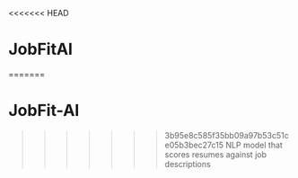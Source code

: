 <<<<<<< HEAD
# JobFitAI
=======
# JobFit-AI
>>>>>>> 3b95e8c585f35bb09a97b53c51ce05b3bec27c15
NLP model that scores resumes against job descriptions
